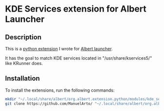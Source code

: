 # KDE Services extension for Albert Launcher

## Description

This is a [python extension](https://albertlauncher.github.io/docs/extensions/python/) I wrote for [Albert launcher](https://albertlauncher.github.io/).

It has the goal to match KDE services located in "/usr/share/kservices5/" like KRunner does.

## Installation

To install the extensions, run the following commands:

```bash
mkdir "~/.local/share/albert/org.albert.extension.python/modules/kde_services"
git clone https://github.com/ManuelArto/ "~/.local/share/albert/org.albert.extension.python/modules/kde_services"
```
